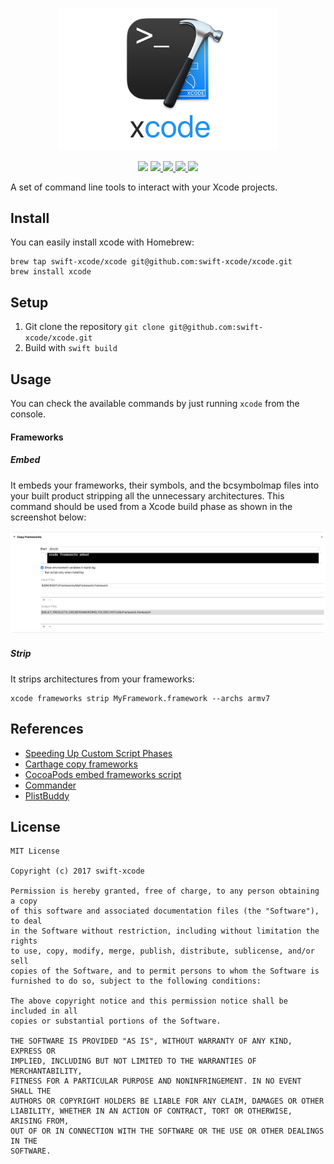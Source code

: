 <p align="center">
<a href="https://github.com/swift-xcode/xcode">
<img src="Assets/Logo.png" alt="XcodeGen" width="350" />
</a>
</p>
<p align="center">
  <img src="https://img.shields.io/badge/package%20managers-SwiftPM-yellow.svg"/>
  <a href="https://github.com/swift-xcode/xcode/releases">
    <img src="https://img.shields.io/github/release/swift-xcode/xcode.svg"/>
  </a>
  <a href="https://travis-ci.org/swift-xcode/xcode">
    <img src="https://img.shields.io/travis/swift-xcode/xcode/master.svg?style=flat"/>
  </a>
  <a href="https://github.com/swift-xcode/xcode/blob/master/LICENSE">
    <img src="https://img.shields.io/github/license/mashape/apistatus.svg"/>
  </a>
  <a>
    <img src="https://swift-xcode.herokuapp.com/badge.svg">
  </a>
</p>

A set of command line tools to interact with your Xcode projects.

## Install

You can easily install xcode with Homebrew:

```
brew tap swift-xcode/xcode git@github.com:swift-xcode/xcode.git
brew install xcode 
```

## Setup

1. Git clone the repository `git clone git@github.com:swift-xcode/xcode.git`
2. Build with `swift build`

## Usage

You can check the available commands by just running `xcode` from the console.

#### Frameworks

##### Embed
It embeds your frameworks, their symbols, and the bcsymbolmap files into your built product stripping all the unnecessary architectures. This command should be used from a Xcode build phase as shown in the screenshot below:

![Xcode build phase using the command to embed the frameworks](Assets/Frameworks-Embed.png)

##### Strip
It strips architectures from your frameworks:

```
xcode frameworks strip MyFramework.framework --archs armv7
```

## References

- [Speeding Up Custom Script Phases](http://indiestack.com/2014/12/speeding-up-custom-script-phases/)
- [Carthage copy frameworks](https://github.com/Carthage/Carthage/blob/master/Source/carthage/CopyFrameworks.swift)
- [CocoaPods embed frameworks script](https://github.com/CocoaPods/CocoaPods/blob/master/lib/cocoapods/generator/embed_frameworks_script.rb)
- [Commander](https://github.com/kylef/Commander)
- [PlistBuddy](https://developer.apple.com/legacy/library/documentation/Darwin/Reference/ManPages/man8/PlistBuddy.8.html)

## License

```
MIT License

Copyright (c) 2017 swift-xcode

Permission is hereby granted, free of charge, to any person obtaining a copy
of this software and associated documentation files (the "Software"), to deal
in the Software without restriction, including without limitation the rights
to use, copy, modify, merge, publish, distribute, sublicense, and/or sell
copies of the Software, and to permit persons to whom the Software is
furnished to do so, subject to the following conditions:

The above copyright notice and this permission notice shall be included in all
copies or substantial portions of the Software.

THE SOFTWARE IS PROVIDED "AS IS", WITHOUT WARRANTY OF ANY KIND, EXPRESS OR
IMPLIED, INCLUDING BUT NOT LIMITED TO THE WARRANTIES OF MERCHANTABILITY,
FITNESS FOR A PARTICULAR PURPOSE AND NONINFRINGEMENT. IN NO EVENT SHALL THE
AUTHORS OR COPYRIGHT HOLDERS BE LIABLE FOR ANY CLAIM, DAMAGES OR OTHER
LIABILITY, WHETHER IN AN ACTION OF CONTRACT, TORT OR OTHERWISE, ARISING FROM,
OUT OF OR IN CONNECTION WITH THE SOFTWARE OR THE USE OR OTHER DEALINGS IN THE
SOFTWARE.
```
